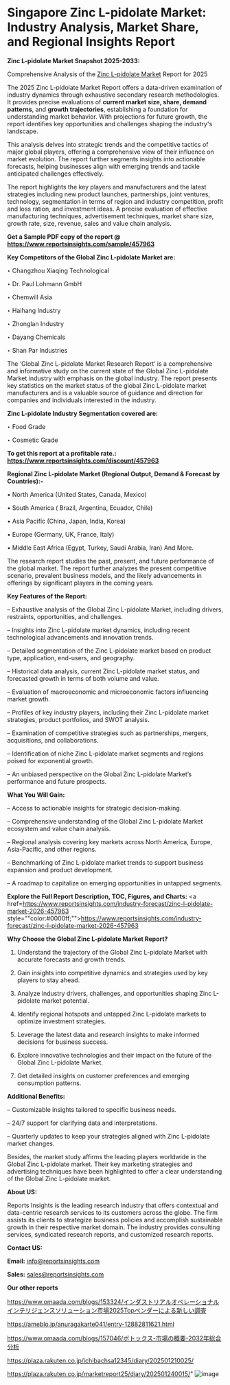 # Singapore Zinc L-pidolate Market: Industry Analysis, Market Share, and Regional Insights Report

<strong>Zinc L-pidolate Market Snapshot 2025-2033:</strong>

Comprehensive Analysis of the <a href=https://www.reportsinsights.com/sample/457963>Zinc L-pidolate Market</a> Report for 2025

The 2025 Zinc L-pidolate Market Report offers a data-driven examination of industry dynamics through exhaustive secondary research methodologies. It provides precise evaluations of <strong>current market size, share, demand patterns</strong>, and <strong>growth trajectories</strong>, establishing a foundation for understanding market behavior. With projections for future growth, the report identifies key opportunities and challenges shaping the industry's landscape.

This analysis delves into strategic trends and the competitive tactics of major global players, offering a comprehensive view of their influence on market evolution. The report further segments insights into actionable forecasts, helping businesses align with emerging trends and tackle anticipated challenges effectively.

The report highlights the key players and manufacturers and the latest strategies including new product launches, partnerships, joint ventures, technology, segmentation in terms of region and industry competition, profit and loss ration, and investment ideas. A precise evaluation of effective manufacturing techniques, advertisement techniques, market share size, growth rate, size, revenue, sales and value chain analysis.

<strong>Get a Sample PDF copy of the report @ <a href=https://www.reportsinsights.com/sample/457963 style=color:#0000ff;>https://www.reportsinsights.com/sample/457963</a></strong>

<strong>Key Competitors of the Global Zinc L-pidolate Market are:</strong>

‣ Changzhou Xiaqing Technological

‣ Dr. Paul Lohmann GmbH

‣ Chemwill Asia

‣ Haihang Industry

‣ Zhonglan Industry

‣ Dayang Chemicals

‣ Shan Par Industries

The ‘Global Zinc L-pidolate Market Research Report’ is a comprehensive and informative study on the current state of the Global Zinc L-pidolate Market industry with emphasis on the global industry. The report presents key statistics on the market status of the global Zinc L-pidolate market manufacturers and is a valuable source of guidance and direction for companies and individuals interested in the industry.

<strong>Zinc L-pidolate Industry Segmentation covered are:</strong>

‣ Food Grade

‣ Cosmetic Grade

<strong>To get this report at a profitable rate.: <a href=https://www.reportsinsights.com/discount/457963 style=color:#0000ff;>https://www.reportsinsights.com/discount/457963</a></strong>

<strong>Regional Zinc L-pidolate Market (Regional Output, Demand &amp; Forecast by Countries):-</strong>

• North America (United States, Canada, Mexico)

• South America ( Brazil, Argentina, Ecuador, Chile)

• Asia Pacific (China, Japan, India, Korea)

• Europe (Germany, UK, France, Italy)

• Middle East Africa (Egypt, Turkey, Saudi Arabia, Iran) And More.

The research report studies the past, present, and future performance of the global market. The report further analyzes the present competitive scenario, prevalent business models, and the likely advancements in offerings by significant players in the coming years.

<strong>Key Features of the Report:</strong>

– Exhaustive analysis of the Global Zinc L-pidolate Market, including drivers, restraints, opportunities, and challenges.

– Insights into Zinc L-pidolate market dynamics, including recent technological advancements and innovation trends.

– Detailed segmentation of the Zinc L-pidolate market based on product type, application, end-users, and geography.

– Historical data analysis, current Zinc L-pidolate market status, and forecasted growth in terms of both volume and value.

– Evaluation of macroeconomic and microeconomic factors influencing market growth.

– Profiles of key industry players, including their Zinc L-pidolate market strategies, product portfolios, and SWOT analysis.

– Examination of competitive strategies such as partnerships, mergers, acquisitions, and collaborations.

– Identification of niche Zinc L-pidolate market segments and regions poised for exponential growth.

– An unbiased perspective on the Global Zinc L-pidolate Market’s performance and future prospects.

<strong>What You Will Gain:</strong>

– Access to actionable insights for strategic decision-making.

– Comprehensive understanding of the Global Zinc L-pidolate Market ecosystem and value chain analysis.

– Regional analysis covering key markets across North America, Europe, Asia-Pacific, and other regions.

– Benchmarking of Zinc L-pidolate market trends to support business expansion and product development.

– A roadmap to capitalize on emerging opportunities in untapped segments.

<strong>Explore the Full Report Description, TOC, Figures, and Charts:</strong>
<a href=https://www.reportsinsights.com/industry-forecast/zinc-l-pidolate-market-2026-457963 style=""color:#0000ff;"">https://www.reportsinsights.com/industry-forecast/zinc-l-pidolate-market-2026-457963</a>

<strong>Why Choose the Global Zinc L-pidolate Market Report?</strong>

1. Understand the trajectory of the Global Zinc L-pidolate Market with accurate forecasts and growth trends.

2. Gain insights into competitive dynamics and strategies used by key players to stay ahead.

3. Analyze industry drivers, challenges, and opportunities shaping Zinc L-pidolate market potential.

4. Identify regional hotspots and untapped Zinc L-pidolate markets to optimize investment strategies.

5. Leverage the latest data and research insights to make informed decisions for business success.

6. Explore innovative technologies and their impact on the future of the Global Zinc L-pidolate Market.

7. Get detailed insights on customer preferences and emerging consumption patterns.

<strong>Additional Benefits:</strong>

– Customizable insights tailored to specific business needs.

– 24/7 support for clarifying data and interpretations.

– Quarterly updates to keep your strategies aligned with Zinc L-pidolate market changes.

Besides, the market study affirms the leading players worldwide in the Global Zinc L-pidolate market. Their key marketing strategies and advertising techniques have been highlighted to offer a clear understanding of the Global Zinc L-pidolate market.

<strong><strong>About US</strong>:</strong>

Reports Insights is the leading research industry that offers contextual and data-centric research services to its customers across the globe. The firm assists its clients to strategize business policies and accomplish sustainable growth in their respective market domain. The industry provides consulting services, syndicated research reports, and customized research reports.

<strong>Contact US:</strong>

<p class=><b>Email:</b> <a href=mailto:info@reportsinsights.com>info@reportsinsights.com</a></p>
<p class=><b>Sales:</b> <a href=mailto:sales@reportsinsights.com>sales@reportsinsights.com</a></p>

<strong>Our other reports</strong>

<a href=https://www.omaada.com/blogs/153324/インダストリアルオペレーショナルインテリジェンスソリューション市場2025Topベンダーによる新しい調査>https://www.omaada.com/blogs/153324/インダストリアルオペレーショナルインテリジェンスソリューション市場2025Topベンダーによる新しい調査</a>

<a href=https://ameblo.jp/anuragakarte041/entry-12882811621.html>https://ameblo.jp/anuragakarte041/entry-12882811621.html</a>

<a href=https://www.omaada.com/blogs/157046/ボトックス-市場の概要-2032年総合分析>https://www.omaada.com/blogs/157046/ボトックス-市場の概要-2032年総合分析</a>

<a href=https://plaza.rakuten.co.jp/ichibachsa12345/diary/202501210025/>https://plaza.rakuten.co.jp/ichibachsa12345/diary/202501210025/</a>

<a href=https://plaza.rakuten.co.jp/marketreport25/diary/202501240015/>https://plaza.rakuten.co.jp/marketreport25/diary/202501240015/</a>"
![image](https://github.com/user-attachments/assets/59f91465-41b3-4049-b2d4-a34bf36833d8)
